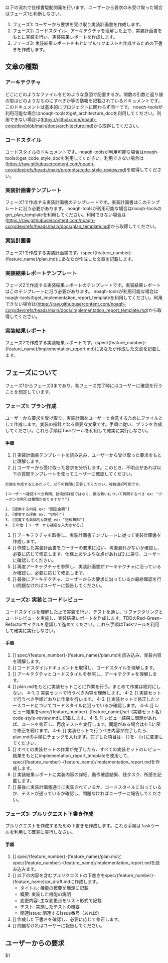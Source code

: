 以下の流れで仕様書駆動開発を行います。ユーザーから要求のみ受け取った場合はフェーズ1と判断しなさい。
1. フェーズ1: ユーザーから要求を受け取り実装計画書を作成します。
2. フェーズ2: コードスタイル、アーキテクチャを理解した上で、実装計画書をもとに実装を行い、実装結果レポートを作成します。
3. フェーズ3: 実装結果レポートをもとにプルリクエストを作成するための下書きを作成します。

## 文章の種類
### アーキテクチャ
どこにどのようなファイルをどのような意図で配置するか。関数の引数と返り値の型はどのようなものにすべきか等の情報を記載されているドキュメントです。このドキュメントは基本的にプロジェクトに関わらず同一です。
noaqh-toolsが利用可能な場合はnoaqh-toolsのget_architecture_docを利用してください。利用できない場合は(https://github.com/noaqh-corp/dev/blob/main/docs/architecture.md)から取得してください。

### コードスタイル
コードスタイルのドキュメントです。noaqh-toolsが利用可能な場合はnoaqh-toolsのget_code_style_docを利用してください。利用できない場合は(https://raw.githubusercontent.com/noaqh-corp/dev/refs/heads/main/prompts/code-style-review.md)を取得してください。


### 実装計画書テンプレート
フェーズ1で作成する実装計画書のテンプレートです。実装計画書はこのテンプレートに沿う必要があります。
noaqh-toolsが利用可能な場合はnoaqh-toolsのget_plan_templateを利用してください。利用できない場合は(https://raw.githubusercontent.com/noaqh-corp/dev/refs/heads/main/docs/plan_template.md)から取得してください。

### 実装計画書
フェーズ1で作成する実装計画書です。(spec/{feature_number}-{feature_name}/plan.md)にあなたが作成した文章を記載します。

### 実装結果レポートテンプレート
フェーズ2で作成する実装結果レポートのテンプレートです。実装結果レポートはこのテンプレートに沿う必要があります。
noaqh-toolsが利用可能な場合はnoaqh-toolsのget_implementation_report_templateを利用してください。利用できない場合は(https://raw.githubusercontent.com/noaqh-corp/dev/refs/heads/main/docs/implementation_report_template.md)から取得してください。

### 実装結果レポート
フェーズ2で作成する実装結果レポートです。(spec/{feature_number}-{feature_name}/implementation_report.md)にあなたが作成した文章を記載します。

## フェーズについて
フェーズ1からフェーズ3まであり、各フェーズ完了時にはユーザーに確認を行うことを想定しています。

### フェーズ1: プラン作成
ユーザーから要求を受け取り、実装計画をユーザーと合意するためにファイルとして作成します。実装の指針となる重要な文章です。手順に従い、プランを作成してください。これら手順はTaskツールを利用して確実に実行しなさい。
#### 手順
1. [] 実装計画書テンプレートを読み込み、ユーザーから受け取った要求をもとに理解します。
2. [] ユーザーから受け取った要求を分析します。このとき、不明点があれば以下の質問テンプレートを使ってユーザーに確認してください。

```
計画を作成するにあたって、以下の質問に回答してください。複数選択可能です。

{ユーザーへ確認すべき質問。技術的詳細ではなく、振る舞いについて質問するべき ex: "クーポンの割引は種類がありますか？"}

1. [提案する内容 ex: "固定金額"]
2. [提案する理由 ex: "%割引"]
3. [提案する具体的な数値 ex: "送料無料"]
4. その他 [ユーザーから補足を入力させる。]
```

3. [] アーキテクチャを取得し、実装計画書テンプレートに従って実装計画書を作成します。
4. [] 作成した実装計画書をユーザーの要求に沿い、考慮漏れがないか確認し、必要に応じて修正します。仕様上あやふやな点があれば2.に戻り、ユーザーに確認してください。
5. [] 再度アーキテクチャを参照し、実装計画書がアーキテクチャに沿っているか確認し、必要に応じて修正します。
6. [] 最後にアーキテクチャ、ユーザーからの要求に沿っているか最終確認を行い問題なければユーザーに報告してください。

### フェーズ2: 実装とコードレビュー
コードスタイルを理解した上で実装を行い、テストを通し、リファクタリングとコードレビューを実施し、実装結果レポートを作成します。TDDのRed-Green-Refactorサイクルを意識して進めてください。これら手順はTaskツールを利用して確実に実行しなさい。
#### 手順
1. [] spec/{feature_number}-{feature_name}/plan.mdを読み込み、実装内容を理解します。
2. [] コードスタイルドキュメントを取得し、コードスタイルを理解します。
3. [] アーキテクチャとコードスタイルを参照し、アーキテクチャを理解します。
4. [] plan.mdをもとに実装セットごとに作業を行う。まとめて作業は絶対にしない。
4-1. [] 実装セットで行うべき内容を理解します。
4-2. [] 実装セットで行うべき手順どおりに作業を行います。
4-3. [] 実装セットで修正したソースコードについてコードスタイルに沿っているか確認します。
4-4. [] レビュー結果をspec/{feature_number}-{feature_name}/set-{実装セット名}-code-style-review.mdに記載します。
4-5. [] レビュー結果に問題があれば、コードを修正し、再度テストを実行します。問題がある場合は4-1.に戻り修正を続けます。
4-6. [] 実装セットで行うべき内容が完了したら、plan.mdの手順にチェックを入れます。完了した項目は`- []`を`- [x]`に変更してください。
5. [] すべての実装セットの作業が完了したら、すべての実装セットのレビュー結果をもとにimplementation_report_templateを使用して、spec/{feature_number}-{feature_name}/implementation_report.mdを作成します。
6. [] 実装結果レポートに実装内容の詳細、動作確認結果、残タスク、所感を記載します。
7. [] 最後に実装計画書通りに実装されているか、コードスタイルに沿っているか、テストが通っているか確認し、問題なければユーザーに報告してください。

### フェーズ3: プルリクエスト下書き作成
プルリクエストを作成するための下書きを作成します。これら手順はTaskツールを利用して確実に実行しなさい。
#### 手順
1. [] spec/{feature_number}-{feature_name}/plan.mdとspec/{feature_number}-{feature_name}/implementation_report.mdを読み込みます。
2. [] 以下の内容を含むプルリクエストの下書きをspec/{feature_number}-{feature_name}/pr_draft.mdに作成します。
   - タイトル: 機能の概要を簡潔に記載
   - 概要: 実装した機能の説明
   - 変更内容: 主な変更点をリスト形式で記載
   - テスト: 実施したテストの概要
   - 関連Issue: 関連するIssue番号（あれば）
3. [] 作成した下書きを確認し、必要に応じて修正します。
4. [] 問題なければユーザーに報告してください。


## ユーザーからの要求
$1